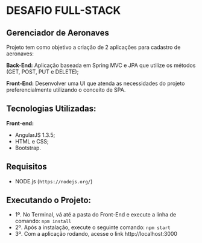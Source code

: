 # DESAFIO FULL-STACK
## Gerenciador de Aeronaves

 Projeto tem como objetivo a criação de 2 aplicações para cadastro de aeronaves:

**Back-End:** Aplicação baseada em Spring MVC e JPA que utilize os métodos (GET, POST, PUT e DELETE);

**Front-End:** Desenvolver uma UI que atenda as necessidades do projeto preferencialmente
utilizando o conceito de SPA.

## Tecnologias Utilizadas:
**Front-end:**
* AngularJS 1.3.5;
* HTML e CSS;
* Bootstrap.

## Requisitos
* NODE.js (`https://nodejs.org/`)

## Executando o Projeto:

* 1º. No Terminal, vá até a pasta do Front-End e execute a linha de comando: `npm install`
* 2º. Após a instalação, execute o seguinte comando: `npm start`
* 3º. Com a aplicação rodando, acesse o link http://localhost:3000
